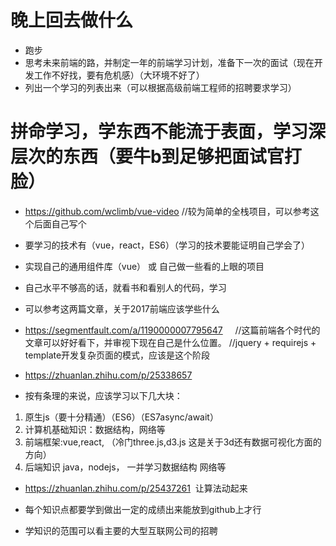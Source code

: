 

# 晚上回去做什么

* 跑步
* 思考未来前端的路，并制定一年的前端学习计划，准备下一次的面试（现在开发工作不好找，要有危机感）（大环境不好了）
* 列出一个学习的列表出来（可以根据高级前端工程师的招聘要求学习）



# 拼命学习，学东西不能流于表面，学习深层次的东西（要牛b到足够把面试官打脸）

* https://github.com/wclimb/vue-video      //较为简单的全栈项目，可以参考这个后面自己写个

* 要学习的技术有（vue，react，ES6）（学习的技术要能证明自己学会了）
* 实现自己的通用组件库（vue）  或 自己做一些看的上眼的项目
* 自己水平不够高的话，就看书和看别人的代码，学习

* 可以参考这两篇文章，关于2017前端应该学些什么
* https://segmentfault.com/a/1190000007795647     //这篇前端各个时代的文章可以好好看下，并审视下现在自己是什么位置。
                                                //jquery + requirejs + template开发复杂页面的模式，应该是这个阶段        

* https://zhuanlan.zhihu.com/p/25338657

* 按有条理的来说，应该学习以下几大块：

1. 原生js（要十分精通）（ES6）（ES7async/await）
2. 计算机基础知识：数据结构，网络等
3. 前端框架:vue,react,   （冷门three.js,d3.js 这是关于3d还有数据可视化方面的方向）
4. 后端知识 java，nodejs，   一并学习数据结构 网络等

* https://zhuanlan.zhihu.com/p/25437261  让算法动起来

* 每个知识点都要学到做出一定的成绩出来能放到github上才行
* 学知识的范围可以看主要的大型互联网公司的招聘


















